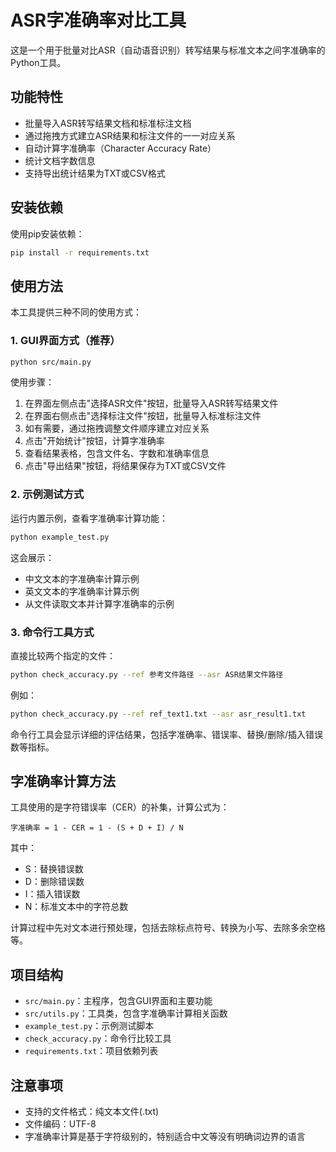 # ASR字准确率对比工具

这是一个用于批量对比ASR（自动语音识别）转写结果与标准文本之间字准确率的Python工具。

## 功能特性

- 批量导入ASR转写结果文档和标准标注文档
- 通过拖拽方式建立ASR结果和标注文件的一一对应关系
- 自动计算字准确率（Character Accuracy Rate）
- 统计文档字数信息
- 支持导出统计结果为TXT或CSV格式

## 安装依赖

使用pip安装依赖：

```bash
pip install -r requirements.txt
```

## 使用方法

本工具提供三种不同的使用方式：

### 1. GUI界面方式（推荐）

```bash
python src/main.py
```

使用步骤：
1. 在界面左侧点击"选择ASR文件"按钮，批量导入ASR转写结果文件
2. 在界面右侧点击"选择标注文件"按钮，批量导入标准标注文件
3. 如有需要，通过拖拽调整文件顺序建立对应关系
4. 点击"开始统计"按钮，计算字准确率
5. 查看结果表格，包含文件名、字数和准确率信息
6. 点击"导出结果"按钮，将结果保存为TXT或CSV文件

### 2. 示例测试方式

运行内置示例，查看字准确率计算功能：

```bash
python example_test.py
```

这会展示：
- 中文文本的字准确率计算示例
- 英文文本的字准确率计算示例
- 从文件读取文本并计算字准确率的示例

### 3. 命令行工具方式

直接比较两个指定的文件：

```bash
python check_accuracy.py --ref 参考文件路径 --asr ASR结果文件路径
```

例如：
```bash
python check_accuracy.py --ref ref_text1.txt --asr asr_result1.txt
```

命令行工具会显示详细的评估结果，包括字准确率、错误率、替换/删除/插入错误数等指标。

## 字准确率计算方法

工具使用的是字符错误率（CER）的补集，计算公式为：

```
字准确率 = 1 - CER = 1 - (S + D + I) / N
```

其中：
- S：替换错误数
- D：删除错误数
- I：插入错误数
- N：标准文本中的字符总数

计算过程中先对文本进行预处理，包括去除标点符号、转换为小写、去除多余空格等。

## 项目结构

- `src/main.py`：主程序，包含GUI界面和主要功能
- `src/utils.py`：工具类，包含字准确率计算相关函数
- `example_test.py`：示例测试脚本
- `check_accuracy.py`：命令行比较工具
- `requirements.txt`：项目依赖列表

## 注意事项

- 支持的文件格式：纯文本文件(.txt)
- 文件编码：UTF-8
- 字准确率计算是基于字符级别的，特别适合中文等没有明确词边界的语言 
